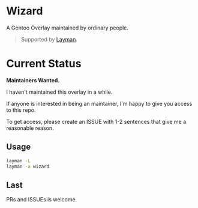 # Wizard

A Gentoo Overlay maintained by ordinary people.

> Supported by [Layman](https://wiki.gentoo.org/wiki/Layman).

# Current Status
**Maintainers Wanted.**

I haven't maintained this overlay in a while.

If anyone is interested in being an maintainer, I'm happy to give you access to this repo.

To get access, please create an ISSUE with 1-2 sentences that give me a reasonable reason.

## Usage

```sh
layman -L
layman -a wizard
```

## Last

PRs and ISSUEs is welcome.
